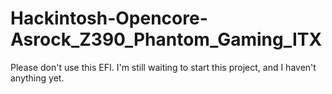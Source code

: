 # Hackintosh-Opencore-Asrock_Z390_Phantom_Gaming_ITX

Please don't use this EFI. I'm still waiting to start this project, and I haven't anything yet.
